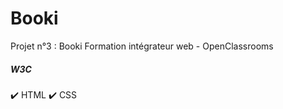 # Booki

Projet n°3 : Booki
Formation intégrateur web - OpenClassrooms

##### W3C
:heavy_check_mark: HTML
:heavy_check_mark: CSS
